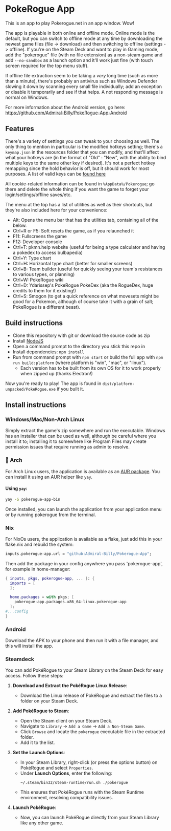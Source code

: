 # PokeRogue App
This is an app to play Pokerogue.net in an app window. Wow! 

The app is playable in both online and offline mode. Online mode is the default, but you can switch to offline mode at any time by downloading the newest game files (file -> download) and then switching to offline (settings -> offline). If you're on the Steam Deck and want to play in Gaming mode, add the "pokerogue" file (with no file extension) as a non-steam game and add `--no-sandbox` as a launch option and it'll work just fine (with touch screen required for the top menu stuff).

If offline file extraction seem to be taking a *very* long time (such as more than a minute), there's probably an antivirus such as Windows Defender slowing it down by scanning every small file individually; add an exception or disable it temporarily and see if that helps. A not responding message is normal on Windows.

For more information about the Android version, go here: https://github.com/Admiral-Billy/PokeRogue-App-Android

## Features
There's a variety of settings you can tweak to your choosing as well. The only thing to mention in particular is the modified hotkeys setting; there's a `keymap.json` in the resources folder that you can modify, and that'll affect what your hotkeys are (in the format of "Old" : "New", with the ability to bind multiple keys to the same other key if desired). It's not a perfect hotkey remapping since the hold behavior is off, but it should work for most purposes. A list of valid keys can be [found here](https://www.electronjs.org/docs/latest/api/accelerator)

All cookie-related information can be found in `%AppData%/Pokerogue`; go there and delete the whole thing if you want the game to forget your login/settings/offline saves/etc.

The menu at the top has a list of utilities as well as their shortcuts, but they're also included here for your convenience:
- Alt: Opens the menu bar that has the utilities tab, containing all of the below.  
- Ctrl+R or F5: Soft resets the game, as if you relaunched it  
- F11: Fullscreens the game  
- F12: Developer console  
- Ctrl+T: pkmn.help website (useful for being a type calculator and having a pokedex to access bulbapedia)  
- Ctrl+Y: Type chart
- Ctrl+H: Horizontal type chart (better for smaller screens)
- Ctrl+B: Team builder (useful for quickly seeing your team's resistances to various types, or planning)  
- Ctrl+W: PokeRogue wiki  
- Ctrl+D: Ydarissep's PokeRogue PokeDex (aka the RogueDex, huge credits to them for it existing!)
- Ctrl+S: Smogon (to get a quick reference on what movesets might be good for a Pokemon, although of course take it with a grain of salt; PokeRogue is a different beast).  

## Build instructions

- Clone this repository with git or download the source code as zip
- Install [NodeJS](https://nodejs.org/en)
- Open a command prompt to the directory you stick this repo in
- Install dependencies: `npm install` 
- Run from command prompt with `npm start` or build the full app with `npm run build:platform` (where platform is "win", "mac", or "linux").
  - Each version has to be built from its own OS for it to work properly when zipped up (thanks Electron!)

Now you're ready to play! The app is found in `dist/platform-unpacked/PokeRogue.exe` if you built it.

## Install instructions

### Windows/Mac/Non-Arch Linux
Simply extract the game's zip somewhere and run the executable. Windows has an installer that can be used as well, although be careful where you install it to; installing it to somewhere like Program Files may create permission issues that require running as admin to resolve.

### 🐧 Arch
For Arch Linux users, the application is available as an [AUR package](https://aur.archlinux.org/packages/pokerogue-app-bin). You can install it using an AUR helper like `yay`.

#### Using `yay`:
```sh
yay -S pokerogue-app-bin
```

Once installed, you can launch the application from your application menu or by running pokerogue from the terminal.

### Nix
For NixOs users, the application is available as a flake, just add this in your flake.nix and rebuild the system:
```nix
inputs.pokerogue-app.url = "github:Admiral-Billy/Pokerogue-App";
```
Then add the package in your config anywhere you pass 'pokerogue-app', for example in home-manager:
```nix
{ inputs, pkgs, pokerogue-app, ... }: {
  imports = [
  ];

  home.packages = with pkgs; [
    pokerogue-app.packages.x86_64-linux.pokerogue-app
  ];
#...config
}
```

### Android
Download the APK to your phone and then run it with a file manager, and this will install the app.

### Steamdeck
You can add PokéRogue to your Steam Library on the Steam Deck for easy access. Follow these steps:

1. **Download and Extract the PokéRogue Linux Release**:
   - Download the Linux release of PokéRogue and extract the files to a folder on your Steam Deck.

2. **Add PokéRogue to Steam**:
   - Open the Steam client on your Steam Deck.
   - Navigate to `Library` → `Add a Game` → `Add a Non-Steam Game`.
   - Click `Browse` and locate the `pokerogue` executable file in the extracted folder.
   - Add it to the list.

3. **Set the Launch Options**:
   - In your Steam Library, right-click (or press the options button) on PokéRogue and select `Properties`.
   - Under **Launch Options**, enter the following:
     ```
     ~/.steam/bin32/steam-runtime/run.sh ./pokerogue
     ```
   - This ensures that PokéRogue runs with the Steam Runtime environment, resolving compatibility issues.

4. **Launch PokéRogue**:
   - Now, you can launch PokéRogue directly from your Steam Library like any other game.


